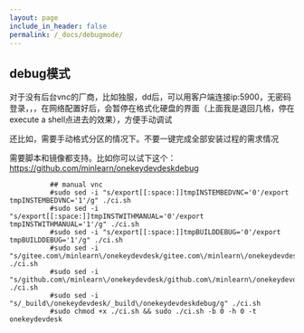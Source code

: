 ```yaml
---
layout: page
include_in_header: false
permalink: /_docs/debugmode/
---
```



debug模式
-----

对于没有后台vnc的厂商，比如独服，dd后，可以用客户端连接ip:5900，无密码登录，，，在网络配置好后，会暂停在格式化硬盘的界面（上面我是退回几格，停在execute a shell点进去的效果），方便手动调试

还比如，需要手动格式分区的情况下。不要一键完成全部安装过程的需求情况

需要脚本和镜像都支持。比如你可以试下这个：https://github.com/minlearn/onekeydevdeskdebug


```
          ## manual vnc
          #sudo sed -i "s/export[[:space:]]tmpINSTEMBEDVNC='0'/export tmpINSTEMBEDVNC='1'/g" ./ci.sh
          #sudo sed -i "s/export[[:space:]]tmpINSTWITHMANUAL='0'/export tmpINSTWITHMANUAL='1'/g" ./ci.sh
          #sudo sed -i "s/export[[:space:]]tmpBUILDDEBUG='0'/export tmpBUILDDEBUG='1'/g" ./ci.sh
          #sudo sed -i "s/gitee.com\/minlearn\/onekeydevdesk/gitee.com\/minlearn\/onekeydevdeskdebug/g" ./ci.sh
          #sudo sed -i "s/github.com\/minlearn\/onekeydevdesk/github.com\/minlearn\/onekeydevdeskdebug/g" ./ci.sh
          #sudo sed -i "s/_build\/onekeydevdesk/_build\/onekeydevdeskdebug/g" ./ci.sh
          #sudo chmod +x ./ci.sh && sudo ./ci.sh -b 0 -h 0 -t onekeydevdesk
```